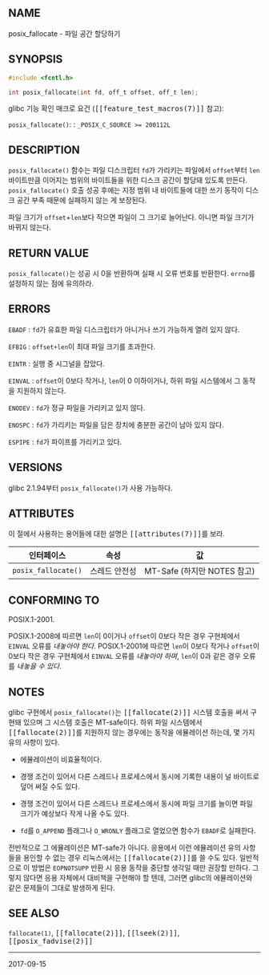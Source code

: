 ## NAME

posix_fallocate - 파일 공간 할당하기

## SYNOPSIS

```c
#include <fcntl.h>

int posix_fallocate(int fd, off_t offset, off_t len);
```

glibc 기능 확인 매크로 요건 (<tt>[[feature_test_macros(7)]]</tt> 참고):

`posix_fallocate()`:
:   `_POSIX_C_SOURCE >= 200112L`

## DESCRIPTION

`posix_fallocate()` 함수는 파일 디스크립터 `fd`가 가리키는 파일에서 `offset`부터 `len` 바이트만큼 이어지는 범위의 바이트들을 위한 디스크 공간이 할당돼 있도록 만든다. `posix_fallocate()` 호출 성공 후에는 지정 범위 내 바이트들에 대한 쓰기 동작이 디스크 공간 부족 때문에 실패하지 않는 게 보장된다.

파일 크기가 `offset`+`len`보다 작으면 파일이 그 크기로 늘어난다. 아니면 파일 크기가 바뀌지 않는다.

## RETURN VALUE

`posix_fallocate()`는 성공 시 0을 반환하며 실패 시 오류 번호를 반환한다. `errno`를 설정하지 않는 점에 유의하라.

## ERRORS

`EBADF`
:   `fd`가 유효한 파일 디스크립터가 아니거나 쓰기 가능하게 열려 있지 않다.

`EFBIG`
:   `offset+len`이 최대 파일 크기를 초과한다.

`EINTR`
:   실행 중 시그널을 잡았다.

`EINVAL`
:   `offset`이 0보다 작거나, `len`이 0 이하이거나, 하위 파일 시스템에서 그 동작을 지원하지 않는다.

`ENODEV`
:   `fd`가 정규 파일을 가리키고 있지 않다.

`ENOSPC`
:   `fd`가 가리키는 파일을 담은 장치에 충분한 공간이 남아 있지 않다.

`ESPIPE`
:   `fd`가 파이프를 가리키고 있다.

## VERSIONS

glibc 2.1.94부터 `posix_fallocate()`가 사용 가능하다.

## ATTRIBUTES

이 절에서 사용하는 용어들에 대한 설명은 <tt>[[attributes(7)]]</tt>를 보라.

| 인터페이스 | 속성 | 값 |
| --- | --- | --- |
| `posix_fallocate()` | 스레드 안전성 | MT-Safe (하지만 NOTES 참고) |

## CONFORMING TO

POSIX.1-2001.

POSIX.1-2008에 따르면 `len`이 0이거나 `offset`이 0보다 작은 경우 구현체에서 `EINVAL` 오류를 *내놓아야 한다*. POSIX.1-2001에 따르면 `len`이 0보다 작거나 `offset`이 0보다 작은 경우 구현체에서 `EINVAL` 오류를 *내놓아야 하며*, `len`이 0과 같은 경우 오류를 *내놓을 수 있다*.

## NOTES

glibc 구현에서 `posix_fallocate()`는 <tt>[[fallocate(2)]]</tt> 시스템 호출을 써서 구현돼 있으며 그 시스템 호출은 MT-safe이다. 하위 파일 시스템에서 <tt>[[fallocate(2)]]</tt>를 지원하지 않는 경우에는 동작을 에뮬레이션 하는데, 몇 가지 유의 사항이 있다.

* 에뮬레이션이 비효율적이다.

* 경쟁 조건이 있어서 다른 스레드나 프로세스에서 동시에 기록한 내용이 널 바이트로 덮어 써질 수도 있다.

* 경쟁 조건이 있어서 다른 스레드나 프로세스에서 동시에 파일 크기를 늘이면 파일 크기가 예상보다 작게 나올 수도 있다.

* `fd`를 `O_APPEND` 플래그나 `O_WRONLY` 플래그로 열었으면 함수가 `EBADF`로 실패한다.

전반적으로 그 에뮬레이션은 MT-safe가 아니다. 응용에서 이런 에뮬레이션 유의 사항들을 용인할 수 없는 경우 리눅스에서는 <tt>[[fallocate(2)]]</tt>를 쓸 수도 있다. 일반적으로 이 방법은 `EOPNOTSUPP` 반환 시 응용 동작을 중단할 생각일 때만 권장할 만하다. 그렇지 않다면 응용 자체에서 대비책을 구현해야 할 텐데, 그러면 glibc의 에뮬레이션와 같은 문제들이 그대로 발생하게 된다.

## SEE ALSO

`fallocate(1)`, <tt>[[fallocate(2)]]</tt>, <tt>[[lseek(2)]]</tt>, <tt>[[posix_fadvise(2)]]</tt>

----

2017-09-15

